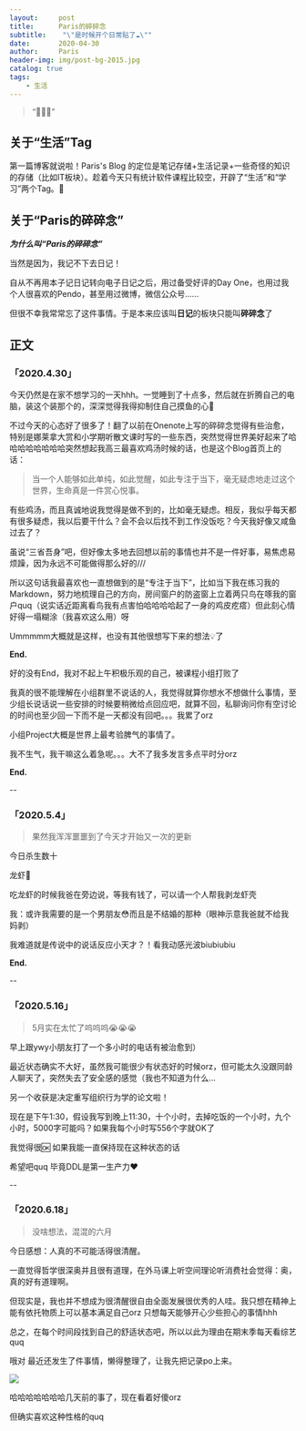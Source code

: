 ```yaml
---
layout:     post
title:      Paris的碎碎念
subtitle:    "\"是时候开个日常贴了☁️\""
date:       2020-04-30
author:     Paris
header-img: img/post-bg-2015.jpg
catalog: true
tags:
    - 生活
---
```


> “👧👧👧”


## 关于“生活”Tag

第一篇博客就说啦！Paris's Blog 的定位是笔记存储+生活记录+一些奇怪的知识的存储（比如IT板块）。趁着今天只有统计软件课程比较空，开辟了“生活”和“学习”两个Tag。🎉


##  关于“Paris的碎碎念”


***为什么叫“Paris的碎碎念”***

当然是因为，我记不下去日记！

自从不再用本子记日记转向电子日记之后，用过备受好评的Day One，也用过我个人很喜欢的Pendo，甚至用过微博，微信公众号……

但很不幸我常常忘了这件事情。于是本来应该叫**日记**的板块只能叫**碎碎念**了


## 正文

### 	「2020.4.30」

今天仍然是在家不想学习的一天hhh。一觉睡到了十点多，然后就在折腾自己的电脑，装这个装那个的，深深觉得我得抑制住自己摸鱼的心💪

不过今天的心态好了很多了！翻了以前在Onenote上写的碎碎念觉得有些治愈，特别是娜莱拿大赏和小学期听散文课时写的一些东西，突然觉得世界美好起来了哈哈哈哈哈哈哈哈突然想起我高三最喜欢鸡汤时候的话，也是这个Blog首页上的话：

> 当一个人能够如此单纯，如此觉醒，如此专注于当下，毫无疑虑地走过这个世界，生命真是一件赏心悦事。

有些鸡汤，而且真诚地说我觉得是做不到的，比如毫无疑虑。相反，我似乎每天都有很多疑虑，我以后要干什么？会不会以后找不到工作没饭吃？今天我好像又咸鱼过去了？

虽说“三省吾身”吧，但好像太多地去回想以前的事情也并不是一件好事，易焦虑易烦躁，因为永远不可能做得那么好的///

所以这句话我最喜欢也一直想做到的是“专注于当下”，比如当下我在练习我的Markdown，努力地梳理自己的方向，房间窗户的防盗窗上立着两只鸟在啄我的窗户quq（说实话近距离看鸟我有点害怕哈哈哈哈起了一身的鸡皮疙瘩）但此刻心情好得一塌糊涂（我喜欢这么用）呀

Ummmmm大概就是这样，也没有其他很想写下来的想法💡了

**End.**

好的没有End，我对不起上午积极乐观的自己，被课程小组打败了

我真的很不能理解在小组群里不说话的人，我觉得就算你想水不想做什么事情，至少组长说话说一些安排的时候要稍微给点回应吧，就算不回，私聊询问你有空讨论的时间也至少回一下而不是一天都没有回吧。。。我累了orz

小组Project大概是世界上最考验脾气的事情了。

我不生气，我干嘛这么着急呢。。。大不了我多发言多点平时分orz

**End.**

--


### 	「2020.5.4」

> 果然我浑浑噩噩到了今天才开始又一次的更新

今日杀生数十

龙虾🦞

吃龙虾的时候我爸在旁边说，等我有钱了，可以请一个人帮我剥龙虾壳

我：或许我需要的是一个男朋友😳而且是不结婚的那种（眼神示意我爸就不给我妈剥）

我难道就是传说中的说话反应小天才？！看我动感光波biubiubiu

**End.**

--


### 	「2020.5.16」

> 5月实在太忙了呜呜呜😭😭😭

早上跟ywy小朋友打了一个多小时的电话有被治愈到）

最近状态确实不大好，虽然我可能很少有状态好的时候orz，但可能太久没跟同龄人聊天了，突然失去了安全感的感觉（我也不知道为什么...

另一个收获是决定重写组织行为学的论文啦！

现在是下午1:30，假设我写到晚上11:30，十个小时，去掉吃饭的一个小时，九个小时，5000字可能吗？如果我每个小时写556个字就OK了 

我觉得很🆗 如果我能一直保持现在这种状态的话

希望吧quq 毕竟DDL是第一生产力❤️

--

###	「2020.6.18」

> 没啥想法，混混的六月

今日感想：人真的不可能活得很清醒。

一直觉得哲学很深奥并且很有道理，在外马课上听空间理论听消费社会觉得：奥，真的好有道理啊。

但现实是，我也并不想成为很清醒很自由全面发展很优秀的人哇。我只想在精神上能有依托物质上可以基本满足自己orz 只想每天能够开心少些担心的事情hhh

总之，在每个时间段找到自己的舒适状态吧，所以以此为理由在期末季每天看综艺quq

哦对 最近还发生了件事情，懒得整理了，让我先把记录po上来。

![]( https://tva1.sinaimg.cn/large/007S8ZIlly1gfwirvwnmwj30u06a0n2y.jpg)

哈哈哈哈哈哈哈几天前的事了，现在看着好傻orz

但确实喜欢这种性格的quq

















